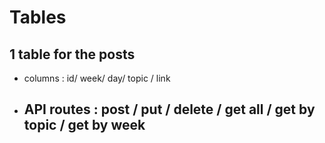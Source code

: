 # Tables
## 1 table for the posts
  - columns : id/ week/ day/ topic / link
  - ## API routes :  post / put / delete / get all / get by topic / get by week

